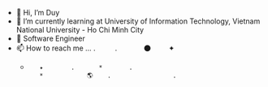 - 👋 Hi, I’m Duy
- 🌱 I’m currently learning at University of Information Technology, Vietnam National University - Ho Chi Minh City
- 💞️ Software Engineer
- 📫 How to reach me ...
. 　　          .　　          　 🌑　　          ✦                                                                                                                       
    *        ✦ 　　　　.　　　　*　    　. 　　 　                                                                                                                         
             *            🌎    .          ‍ ‍ ‍ ‍ ‍ ‍ ‍ ‍. ‍
